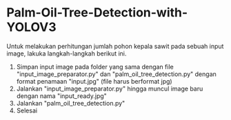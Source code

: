# Palm-Oil-Tree-Detection-with-YOLOV3

Untuk melakukan perhitungan jumlah pohon kepala sawit pada sebuah input image, lakuka langkah-langkah berikut ini.
1. Simpan input image pada folder yang sama dengan file "input_image_preparator.py" dan "palm_oil_tree_detection.py" dengan format penamaan "input.jpg" (file harus berformat jpg)
2. Jalankan "input_image_preparator.py" hingga muncul image baru dengan nama "input_ready.jpg"
3. Jalankan "palm_oil_tree_detection.py"
4. Selesai
